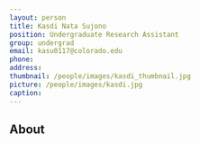 ```yaml
---
layout: person
title: Kasdi Nata Sujono
position: Undergraduate Research Assistant
group: undergrad
email: kasu0117@colorado.edu
phone:
address:
thumbnail: /people/images/kasdi_thumbnail.jpg
picture: /people/images/kasdi.jpg
caption:  
---
```



## About
